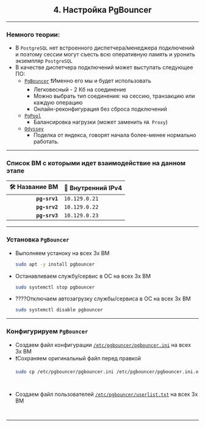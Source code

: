 <div align="center"><h2> 4. Настройка PgBouncer </h2></div>

***
### Немного теории:
  * В `PostgreSQL` нет встроенного диспетчера/менеджера подключений и поэтому сессии могут съесть всю оперативную память и уронить экземпляр `PostgreSQL`
  * В качестве диспетчера подключений может выступать следующее ПО:
      * [`PgBouncer`](https://www.pgbouncer.org/) ❗️Именно его мы и будет использовать
        * Легковесный - 2 Кб на соединение
        * Можно выбрать тип соединения: на сессию, транзакцию или каждую операцию
        * Онлайн-реконфигурация без сброса подключений
      * [`PgPool`](https://www.pgpool.net/mediawiki/index.php/Main_Page)
        * Балансировка нагрузки (может заменить `HA Proxy`)
      * [`Odyssey`](https://github.com/yandex/odyssey)
        * Поделка от яндекса, говорят начала более-менее нормально работать.

*** 
### Список ВМ с которыми идет взаимодействие на данном этапе
   :hammer_and_wrench: Название ВМ | :memo: Внутренний IPv4 |
   |--------------:|---------------|
   | **`pg-srv1`** | `10.129.0.21` |
   | **`pg-srv2`** | `10.129.0.22` |      
   | **`pg-srv3`** | `10.129.0.23` |
  
***
### Установка `PgBouncer`
  * Выполняем устаноку на всех 3х ВМ
    ```bash
    sudo apt -y install pgbouncer
    ```
  * Останавливаем службу/сервис в ОС на всех 3х ВМ
    ```bash
    sudo systemctl stop pgbouncer
    ```
  * ????Отключаем автозагрузку службы/сервиса в ОС на всех 3х ВМ
    ```bash
    sudo systemctl disable pgbouncer
    ```

***

### Конфигурируем `PgBouncer`
  * Создаем файл конфигурации [`/etc/pgbouncer/pgbouncer.ini`](pgbouncer.ini) на всех 3х ВМ
  * ❗️Сохраняем оригинальный файл перед правкой
    ```bash
    sudo cp /etc/pgbouncer/pgbouncer.ini /etc/pgbouncer/pgbouncer.ini.orig
    ```
    ```bash
    
    ```
    ```console

    ```
  * Создаем файл пользователей [`/etc/pgbouncer/userlist.txt`](userlist.txt) на всех 3х ВМ
    ```bash
    
    ```
    ```console

    ```
    
***
